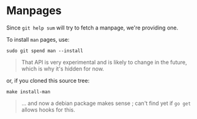 
# Manpages

Since `git help sum` will try to fetch a manpage, we're providing one.

To install `man` pages, use:

    sudo git spend man --install

> That API is very experimental and is likely to change in the future, which is why it's hidden for now.

or, if you cloned this source tree:

    make install-man

> … and now a debian package makes sense ;
> can't find yet if `go get` allows hooks for this.
